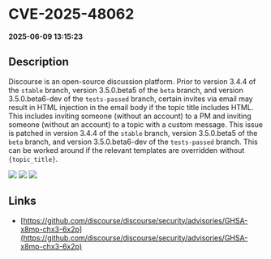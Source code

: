 # CVE-2025-48062

**2025-06-09 13:15:23**

## Description
Discourse is an open-source discussion platform. Prior to version 3.4.4 of the `stable` branch, version 3.5.0.beta5 of the `beta` branch, and version 3.5.0.beta6-dev of the `tests-passed` branch, certain invites via email may result in HTML injection in the email body if the topic title includes HTML. This includes inviting someone (without an account) to a PM and inviting someone (without an account) to a topic with a custom message. This issue is patched in version 3.4.4 of the `stable` branch, version 3.5.0.beta5 of the `beta` branch, and version 3.5.0.beta6-dev of the `tests-passed` branch. This can be worked around if the relevant templates are overridden without `{topic_title}`.

![](https://img.shields.io/static/v1?label=Score&message=7.1&color=red)
![](https://img.shields.io/static/v1?label=Severity&message=HIGH&color=red)
![](https://img.shields.io/static/v1?label=CWE&message=XSS&color=green)

## Links
- [https://github.com/discourse/discourse/security/advisories/GHSA-x8mp-chx3-6x2p](https://github.com/discourse/discourse/security/advisories/GHSA-x8mp-chx3-6x2p)
